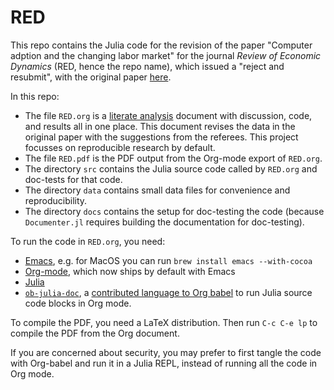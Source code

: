 # RED

This repo contains the Julia code for the revision of the paper "Computer adption and the changing labor market" for the journal _Review of Economic Dynamics_ (RED, hence the repo name), which issued a "reject and resubmit", with the original paper [here](https://www.columbia.edu/~mm3509/research.html).

In this repo:
- The file `RED.org` is a [literate analysis](https://www.turing.ac.uk/events/masterclass-literate-programming-data-science/) document with discussion, code, and results all in one place. This document revises the data in the original paper with the suggestions from the referees. This project focusses on reproducible research by default.
- The file `RED.pdf` is the PDF output from the Org-mode export of `RED.org`.
- The directory `src` contains the Julia source code called by `RED.org` and doc-tests for that code.
- The directory `data` contains small data files for convenience and reproducibility.
- The directory `docs` contains the setup for doc-testing the code (because `Documenter.jl` requires building the documentation for doc-testing).

To run the code in `RED.org`, you need:
- [Emacs](https://www.gnu.org/software/emacs/), e.g. for MacOS you can run `brew install emacs --with-cocoa`
- [Org-mode](https://orgmode.org/), which now ships by default with Emacs
- [Julia](https://julialang.org/)
- [`ob-julia-doc`](https://github.com/gjkerns/ob-julia/blob/master/ob-julia-doc.org), a [contributed language to Org babel](https://orgmode.org/worg/org-contrib/babel/languages.html) to run Julia source code blocks in Org mode.

To compile the PDF, you need a LaTeX distribution. Then run `C-c C-e lp` to compile the PDF from the Org document.

If you are concerned about security, you may prefer to first tangle the code with Org-babel and run it in a Julia REPL, instead of running all the code in Org mode.
